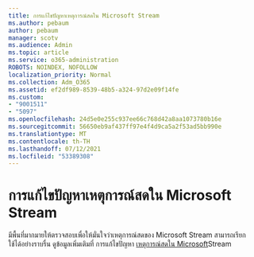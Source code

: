 ```yaml
---
title: การแก้ไขปัญหาเหตุการณ์สดใน Microsoft Stream
ms.author: pebaum
author: pebaum
manager: scotv
ms.audience: Admin
ms.topic: article
ms.service: o365-administration
ROBOTS: NOINDEX, NOFOLLOW
localization_priority: Normal
ms.collection: Adm_O365
ms.assetid: ef2df989-8539-48b5-a324-97d2e09f14fe
ms.custom:
- "9001511"
- "5097"
ms.openlocfilehash: 24d5e0e255c937ee66c768d42a8aa1073780b16e
ms.sourcegitcommit: 56650eb9af437ff97e4f4d9ca5a2f53ad5bb990e
ms.translationtype: MT
ms.contentlocale: th-TH
ms.lasthandoff: 07/12/2021
ms.locfileid: "53389308"
---
```

# <a name="troubleshooting-live-events-in-microsoft-stream"></a>การแก้ไขปัญหาเหตุการณ์สดใน Microsoft Stream

มีพื้นที่มากมายให้ตรวจสอบเพื่อให้มั่นใจว่าเหตุการณ์สดของ Microsoft Stream สามารถเรียกใช้ได้อย่างราบรื่น ดูข้อมูลเพิ่มเติมที่ การแก้ไขปัญหา [เหตุการณ์สดใน Microsoft](/stream/live-event-troubleshooting)Stream
